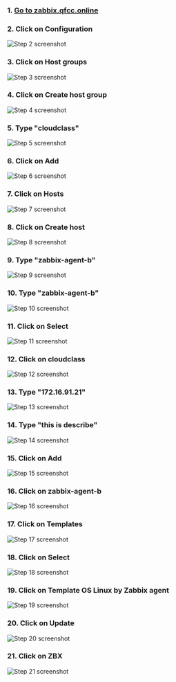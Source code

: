 ### 1. [Go to zabbix.qfcc.online](https://zabbix.qfcc.online/zabbix.php?action=dashboard.view)


### 2. Click on Configuration
![Step 2 screenshot](https://images.tango.us/workflows/407fe849-fa4c-43d0-b614-5c4e24eed5d4/steps/b11fe68b-450b-4f6a-a889-eefb11cfb342/51a40108-e0cd-4938-8924-c4b22a36ce2d.png?crop=focalpoint&fit=crop&fp-x=0.0634&fp-y=0.5281&fp-z=2.3116&w=1200&blend-align=bottom&blend-mode=normal&blend-x=800&blend64=aHR0cHM6Ly9pbWFnZXMudGFuZ28udXMvc3RhdGljL21hZGUtd2l0aC10YW5nby13YXRlcm1hcmsucG5n&mark-x=-8&mark-y=385&m64=aHR0cHM6Ly9pbWFnZXMudGFuZ28udXMvc3RhdGljL2JsYW5rLnBuZz9tYXNrPWNvcm5lcnMmYm9yZGVyPTglMkNGRjc0NDImdz0zNjgmaD05NiZmaXQ9Y3JvcCZjb3JuZXItcmFkaXVzPTEw)


### 3. Click on Host groups
![Step 3 screenshot](https://images.tango.us/workflows/407fe849-fa4c-43d0-b614-5c4e24eed5d4/steps/6340d21a-469a-4435-86bf-8cf87e6f0379/c9c7181c-792c-44d8-b726-6598e64db2aa.png?crop=focalpoint&fit=crop&fp-x=0.0721&fp-y=0.2841&fp-z=2.4084&w=1200&blend-align=bottom&blend-mode=normal&blend-x=800&blend64=aHR0cHM6Ly9pbWFnZXMudGFuZ28udXMvc3RhdGljL21hZGUtd2l0aC10YW5nby13YXRlcm1hcmsucG5n&mark-x=42&mark-y=393&m64=aHR0cHM6Ly9pbWFnZXMudGFuZ28udXMvc3RhdGljL2JsYW5rLnBuZz9tYXNrPWNvcm5lcnMmYm9yZGVyPTglMkNGRjc0NDImdz0zMzMmaD04MCZmaXQ9Y3JvcCZjb3JuZXItcmFkaXVzPTEw)


### 4. Click on Create host group
![Step 4 screenshot](https://images.tango.us/workflows/407fe849-fa4c-43d0-b614-5c4e24eed5d4/steps/2dfc3208-433c-4cae-aaa9-012b9ead9160/f57c89b0-d1a8-4a59-8811-dad887abd67e.png?crop=focalpoint&fit=crop&fp-x=0.9601&fp-y=0.0226&fp-z=3.0109&w=1200&blend-align=bottom&blend-mode=normal&blend-x=800&blend64=aHR0cHM6Ly9pbWFnZXMudGFuZ28udXMvc3RhdGljL21hZGUtd2l0aC10YW5nby13YXRlcm1hcmsucG5n&mark-x=888&mark-y=17&m64=aHR0cHM6Ly9pbWFnZXMudGFuZ28udXMvc3RhdGljL2JsYW5rLnBuZz9tYXNrPWNvcm5lcnMmYm9yZGVyPTglMkNGRjc0NDImdz0zMzUmaD04NCZmaXQ9Y3JvcCZjb3JuZXItcmFkaXVzPTEw)


### 5. Type "cloudclass"
![Step 5 screenshot](https://images.tango.us/workflows/407fe849-fa4c-43d0-b614-5c4e24eed5d4/steps/df207100-ca89-4b8c-addb-a0bd1cc2f592/19cd11fe-348b-4a24-bb5a-add0017e8b7d.png?crop=focalpoint&fit=crop&fp-x=0.4413&fp-y=0.0843&fp-z=1.5771&w=1200&blend-align=bottom&blend-mode=normal&blend-x=800&blend64=aHR0cHM6Ly9pbWFnZXMudGFuZ28udXMvc3RhdGljL21hZGUtd2l0aC10YW5nby13YXRlcm1hcmsucG5n&mark-x=284&mark-y=93&m64=aHR0cHM6Ly9pbWFnZXMudGFuZ28udXMvc3RhdGljL2JsYW5rLnBuZz9tYXNrPWNvcm5lcnMmYm9yZGVyPTglMkNGRjc0NDImdz02MzImaD00NCZmaXQ9Y3JvcCZjb3JuZXItcmFkaXVzPTEw)


### 6. Click on Add
![Step 6 screenshot](https://images.tango.us/workflows/407fe849-fa4c-43d0-b614-5c4e24eed5d4/steps/04fbc2e7-66da-4f2e-875a-e83886fed5b2/771160c1-cbfe-40e1-a41e-4075ee359731.png?crop=focalpoint&fit=crop&fp-x=0.2937&fp-y=0.1185&fp-z=2.9519&w=1200&blend-align=bottom&blend-mode=normal&blend-x=800&blend64=aHR0cHM6Ly9pbWFnZXMudGFuZ28udXMvc3RhdGljL21hZGUtd2l0aC10YW5nby13YXRlcm1hcmsucG5n&mark-x=531&mark-y=262&m64=aHR0cHM6Ly9pbWFnZXMudGFuZ28udXMvc3RhdGljL2JsYW5rLnBuZz9tYXNrPWNvcm5lcnMmYm9yZGVyPTglMkNGRjc0NDImdz0xMzcmaD04MiZmaXQ9Y3JvcCZjb3JuZXItcmFkaXVzPTEw)


### 7. Click on Hosts
![Step 7 screenshot](https://images.tango.us/workflows/407fe849-fa4c-43d0-b614-5c4e24eed5d4/steps/625f3b44-eab1-4288-b5ac-e3e49d7e0b87/fc858c0b-b3f1-4150-b7cb-fd1bde0c8349.png?crop=focalpoint&fit=crop&fp-x=0.0721&fp-y=0.3464&fp-z=2.4084&w=1200&blend-align=bottom&blend-mode=normal&blend-x=800&blend64=aHR0cHM6Ly9pbWFnZXMudGFuZ28udXMvc3RhdGljL21hZGUtd2l0aC10YW5nby13YXRlcm1hcmsucG5n&mark-x=42&mark-y=393&m64=aHR0cHM6Ly9pbWFnZXMudGFuZ28udXMvc3RhdGljL2JsYW5rLnBuZz9tYXNrPWNvcm5lcnMmYm9yZGVyPTglMkNGRjc0NDImdz0zMzMmaD04MCZmaXQ9Y3JvcCZjb3JuZXItcmFkaXVzPTEw)


### 8. Click on Create host
![Step 8 screenshot](https://images.tango.us/workflows/407fe849-fa4c-43d0-b614-5c4e24eed5d4/steps/1b27851b-beac-4a49-9956-470cbd5b5a80/938924d1-7d52-4075-a56f-fca1b90ab77e.png?crop=focalpoint&fit=crop&fp-x=0.9232&fp-y=0.0226&fp-z=3.0109&w=1200&blend-align=bottom&blend-mode=normal&blend-x=800&blend64=aHR0cHM6Ly9pbWFnZXMudGFuZ28udXMvc3RhdGljL21hZGUtd2l0aC10YW5nby13YXRlcm1hcmsucG5n&mark-x=799&mark-y=17&m64=aHR0cHM6Ly9pbWFnZXMudGFuZ28udXMvc3RhdGljL2JsYW5rLnBuZz9tYXNrPWNvcm5lcnMmYm9yZGVyPTglMkNGRjc0NDImdz0yNDYmaD04NCZmaXQ9Y3JvcCZjb3JuZXItcmFkaXVzPTEw)


### 9. Type "zabbix-agent-b"
![Step 9 screenshot](https://images.tango.us/workflows/407fe849-fa4c-43d0-b614-5c4e24eed5d4/steps/ddd6d85c-3b60-49fe-840c-63fadf7882c5/f255b2bf-ad39-45fa-8e93-472122f9c1cb.png?crop=focalpoint&fit=crop&fp-x=0.4413&fp-y=0.1155&fp-z=1.5771&w=1200&blend-align=bottom&blend-mode=normal&blend-x=800&blend64=aHR0cHM6Ly9pbWFnZXMudGFuZ28udXMvc3RhdGljL21hZGUtd2l0aC10YW5nby13YXRlcm1hcmsucG5n&mark-x=284&mark-y=136&m64=aHR0cHM6Ly9pbWFnZXMudGFuZ28udXMvc3RhdGljL2JsYW5rLnBuZz9tYXNrPWNvcm5lcnMmYm9yZGVyPTglMkNGRjc0NDImdz02MzImaD00NCZmaXQ9Y3JvcCZjb3JuZXItcmFkaXVzPTEw)


### 10. Type "zabbix-agent-b"
![Step 10 screenshot](https://images.tango.us/workflows/407fe849-fa4c-43d0-b614-5c4e24eed5d4/steps/fa6760d9-b0f1-4204-a081-f635348ff873/d9b30459-90f2-4042-ae18-3103b98a6e49.png?crop=focalpoint&fit=crop&fp-x=0.4413&fp-y=0.1496&fp-z=1.5771&w=1200&blend-align=bottom&blend-mode=normal&blend-x=800&blend64=aHR0cHM6Ly9pbWFnZXMudGFuZ28udXMvc3RhdGljL21hZGUtd2l0aC10YW5nby13YXRlcm1hcmsucG5n&mark-x=284&mark-y=182&m64=aHR0cHM6Ly9pbWFnZXMudGFuZ28udXMvc3RhdGljL2JsYW5rLnBuZz9tYXNrPWNvcm5lcnMmYm9yZGVyPTglMkNGRjc0NDImdz02MzImaD00NCZmaXQ9Y3JvcCZjb3JuZXItcmFkaXVzPTEw)


### 11. Click on Select
![Step 11 screenshot](https://images.tango.us/workflows/407fe849-fa4c-43d0-b614-5c4e24eed5d4/steps/8af0352f-06e4-43f0-b6e6-927896eb479c/17a27b0b-91b2-4461-90a6-04b0d7abe07f.png?crop=focalpoint&fit=crop&fp-x=0.6284&fp-y=0.1837&fp-z=2.8780&w=1200&blend-align=bottom&blend-mode=normal&blend-x=800&blend64=aHR0cHM6Ly9pbWFnZXMudGFuZ28udXMvc3RhdGljL21hZGUtd2l0aC10YW5nby13YXRlcm1hcmsucG5n&mark-x=518&mark-y=393&m64=aHR0cHM6Ly9pbWFnZXMudGFuZ28udXMvc3RhdGljL2JsYW5rLnBuZz9tYXNrPWNvcm5lcnMmYm9yZGVyPTglMkNGRjc0NDImdz0xNjQmaD04MCZmaXQ9Y3JvcCZjb3JuZXItcmFkaXVzPTEw)


### 12. Click on cloudclass
![Step 12 screenshot](https://images.tango.us/workflows/407fe849-fa4c-43d0-b614-5c4e24eed5d4/steps/b6832306-f255-42b0-a4e6-041b9a59e00a/51348561-3076-468d-9d2d-0529d23f0ea1.png?crop=focalpoint&fit=crop&fp-x=0.3138&fp-y=0.2658&fp-z=2.8870&w=1200&blend-align=bottom&blend-mode=normal&blend-x=800&blend64=aHR0cHM6Ly9pbWFnZXMudGFuZ28udXMvc3RhdGljL21hZGUtd2l0aC10YW5nby13YXRlcm1hcmsucG5n&mark-x=520&mark-y=405&m64=aHR0cHM6Ly9pbWFnZXMudGFuZ28udXMvc3RhdGljL2JsYW5rLnBuZz9tYXNrPWNvcm5lcnMmYm9yZGVyPTglMkNGRjc0NDImdz0xNjEmaD01NiZmaXQ9Y3JvcCZjb3JuZXItcmFkaXVzPTEw)


### 13. Type "172.16.91.21"
![Step 13 screenshot](https://images.tango.us/workflows/407fe849-fa4c-43d0-b614-5c4e24eed5d4/steps/87c5d1cb-7c39-40ae-a865-4682a5871c60/0d51e4b9-05f4-4a3b-89d4-9fa1471b73b2.png?crop=focalpoint&fit=crop&fp-x=0.4109&fp-y=0.2671&fp-z=2.1329&w=1200&blend-align=bottom&blend-mode=normal&blend-x=800&blend64=aHR0cHM6Ly9pbWFnZXMudGFuZ28udXMvc3RhdGljL21hZGUtd2l0aC10YW5nby13YXRlcm1hcmsucG5n&mark-x=384&mark-y=403&m64=aHR0cHM6Ly9pbWFnZXMudGFuZ28udXMvc3RhdGljL2JsYW5rLnBuZz9tYXNrPWNvcm5lcnMmYm9yZGVyPTglMkNGRjc0NDImdz00MzImaD01OSZmaXQ9Y3JvcCZjb3JuZXItcmFkaXVzPTEw)


### 14. Type "this is describe"
![Step 14 screenshot](https://images.tango.us/workflows/407fe849-fa4c-43d0-b614-5c4e24eed5d4/steps/2400f49d-b418-4bf6-8a77-cec70a01d0c2/1023feb0-f2eb-4b59-87bd-a4282f032fd2.png?crop=focalpoint&fit=crop&fp-x=0.4413&fp-y=0.3705&fp-z=1.5771&w=1200&blend-align=bottom&blend-mode=normal&blend-x=800&blend64=aHR0cHM6Ly9pbWFnZXMudGFuZ28udXMvc3RhdGljL21hZGUtd2l0aC10YW5nby13YXRlcm1hcmsucG5n&mark-x=284&mark-y=354&m64=aHR0cHM6Ly9pbWFnZXMudGFuZ28udXMvc3RhdGljL2JsYW5rLnBuZz9tYXNrPWNvcm5lcnMmYm9yZGVyPTglMkNGRjc0NDImdz02MzImaD0xNTkmZml0PWNyb3AmY29ybmVyLXJhZGl1cz0xMA%3D%3D)


### 15. Click on Add
![Step 15 screenshot](https://images.tango.us/workflows/407fe849-fa4c-43d0-b614-5c4e24eed5d4/steps/c3f3feb8-8bbe-466c-9ae1-4e2d7c67fe09/c736b1e8-1a06-4bd0-99f1-e681a3b18451.png?crop=focalpoint&fit=crop&fp-x=0.2937&fp-y=0.5191&fp-z=2.9519&w=1200&blend-align=bottom&blend-mode=normal&blend-x=800&blend64=aHR0cHM6Ly9pbWFnZXMudGFuZ28udXMvc3RhdGljL21hZGUtd2l0aC10YW5nby13YXRlcm1hcmsucG5n&mark-x=531&mark-y=392&m64=aHR0cHM6Ly9pbWFnZXMudGFuZ28udXMvc3RhdGljL2JsYW5rLnBuZz9tYXNrPWNvcm5lcnMmYm9yZGVyPTglMkNGRjc0NDImdz0xMzcmaD04MiZmaXQ9Y3JvcCZjb3JuZXItcmFkaXVzPTEw)


### 16. Click on zabbix-agent-b
![Step 16 screenshot](https://images.tango.us/workflows/407fe849-fa4c-43d0-b614-5c4e24eed5d4/steps/a3d6bd6e-1d91-4443-b4bf-4b7ba62bb52f/4ab78263-1011-4011-9d96-2702649fea7b.png?crop=focalpoint&fit=crop&fp-x=0.1889&fp-y=0.4626&fp-z=2.7517&w=1200&blend-align=bottom&blend-mode=normal&blend-x=800&blend64=aHR0cHM6Ly9pbWFnZXMudGFuZ28udXMvc3RhdGljL21hZGUtd2l0aC10YW5nby13YXRlcm1hcmsucG5n&mark-x=495&mark-y=406&m64=aHR0cHM6Ly9pbWFnZXMudGFuZ28udXMvc3RhdGljL2JsYW5rLnBuZz9tYXNrPWNvcm5lcnMmYm9yZGVyPTglMkNGRjc0NDImdz0yMDkmaD01NCZmaXQ9Y3JvcCZjb3JuZXItcmFkaXVzPTEw)


### 17. Click on Templates
![Step 17 screenshot](https://images.tango.us/workflows/407fe849-fa4c-43d0-b614-5c4e24eed5d4/steps/c1e78b84-6d57-4ab5-a4a8-00b01d2dbccc/20e51007-87dd-4d2a-9543-79291fcb7fa8.png?crop=focalpoint&fit=crop&fp-x=0.1940&fp-y=0.1017&fp-z=2.7795&w=1200&blend-align=bottom&blend-mode=normal&blend-x=800&blend64=aHR0cHM6Ly9pbWFnZXMudGFuZ28udXMvc3RhdGljL21hZGUtd2l0aC10YW5nby13YXRlcm1hcmsucG5n&mark-x=500&mark-y=199&m64=aHR0cHM6Ly9pbWFnZXMudGFuZ28udXMvc3RhdGljL2JsYW5rLnBuZz9tYXNrPWNvcm5lcnMmYm9yZGVyPTglMkNGRjc0NDImdz0xOTkmaD05MSZmaXQ9Y3JvcCZjb3JuZXItcmFkaXVzPTEw)


### 18. Click on Select
![Step 18 screenshot](https://images.tango.us/workflows/407fe849-fa4c-43d0-b614-5c4e24eed5d4/steps/1a0bb349-3f86-46b9-92c1-2a4b767c4069/cc0b64fd-4d35-43c2-b092-3bf2bae6730c.png?crop=focalpoint&fit=crop&fp-x=0.6328&fp-y=0.1993&fp-z=2.8780&w=1200&blend-align=bottom&blend-mode=normal&blend-x=800&blend64=aHR0cHM6Ly9pbWFnZXMudGFuZ28udXMvc3RhdGljL21hZGUtd2l0aC10YW5nby13YXRlcm1hcmsucG5n&mark-x=518&mark-y=393&m64=aHR0cHM6Ly9pbWFnZXMudGFuZ28udXMvc3RhdGljL2JsYW5rLnBuZz9tYXNrPWNvcm5lcnMmYm9yZGVyPTglMkNGRjc0NDImdz0xNjQmaD04MCZmaXQ9Y3JvcCZjb3JuZXItcmFkaXVzPTEw)


### 19. Click on Template OS Linux by Zabbix agent
![Step 19 screenshot](https://images.tango.us/workflows/407fe849-fa4c-43d0-b614-5c4e24eed5d4/steps/9e75d66b-ed4c-4c5b-9c42-2152380eae51/886becf3-177b-4680-b4b2-c1214ffe0f9c.png?crop=focalpoint&fit=crop&fp-x=0.3623&fp-y=0.4746&fp-z=2.2549&w=1200&blend-align=bottom&blend-mode=normal&blend-x=800&blend64=aHR0cHM6Ly9pbWFnZXMudGFuZ28udXMvc3RhdGljL21hZGUtd2l0aC10YW5nby13YXRlcm1hcmsucG5n&mark-x=406&mark-y=411&m64=aHR0cHM6Ly9pbWFnZXMudGFuZ28udXMvc3RhdGljL2JsYW5rLnBuZz9tYXNrPWNvcm5lcnMmYm9yZGVyPTglMkNGRjc0NDImdz0zODgmaD00NCZmaXQ9Y3JvcCZjb3JuZXItcmFkaXVzPTEw)


### 20. Click on Update
![Step 20 screenshot](https://images.tango.us/workflows/407fe849-fa4c-43d0-b614-5c4e24eed5d4/steps/21a474d1-878b-40ef-9fc7-26206407d72a/1d9b3746-14c1-4a97-ba3d-04273e3bbc3c.png?crop=focalpoint&fit=crop&fp-x=0.2998&fp-y=0.2691&fp-z=2.8483&w=1200&blend-align=bottom&blend-mode=normal&blend-x=800&blend64=aHR0cHM6Ly9pbWFnZXMudGFuZ28udXMvc3RhdGljL21hZGUtd2l0aC10YW5nby13YXRlcm1hcmsucG5n&mark-x=513&mark-y=393&m64=aHR0cHM6Ly9pbWFnZXMudGFuZ28udXMvc3RhdGljL2JsYW5rLnBuZz9tYXNrPWNvcm5lcnMmYm9yZGVyPTglMkNGRjc0NDImdz0xNzUmaD03OSZmaXQ9Y3JvcCZjb3JuZXItcmFkaXVzPTEw)


### 21. Click on ZBX
![Step 21 screenshot](https://images.tango.us/workflows/407fe849-fa4c-43d0-b614-5c4e24eed5d4/steps/64de1170-0da2-4b60-906b-8d78265e70a1/08761134-9ade-44ba-ac2e-bd9ef331e6c9.png?crop=focalpoint&fit=crop&fp-x=0.7922&fp-y=0.4618&fp-z=3.0855&w=1200&blend-align=bottom&blend-mode=normal&blend-x=800&blend64=aHR0cHM6Ly9pbWFnZXMudGFuZ28udXMvc3RhdGljL21hZGUtd2l0aC10YW5nby13YXRlcm1hcmsucG5n&mark-x=548&mark-y=401&m64=aHR0cHM6Ly9pbWFnZXMudGFuZ28udXMvc3RhdGljL2JsYW5rLnBuZz9tYXNrPWNvcm5lcnMmYm9yZGVyPTglMkNGRjc0NDImdz0xMDMmaD02NCZmaXQ9Y3JvcCZjb3JuZXItcmFkaXVzPTEw)

